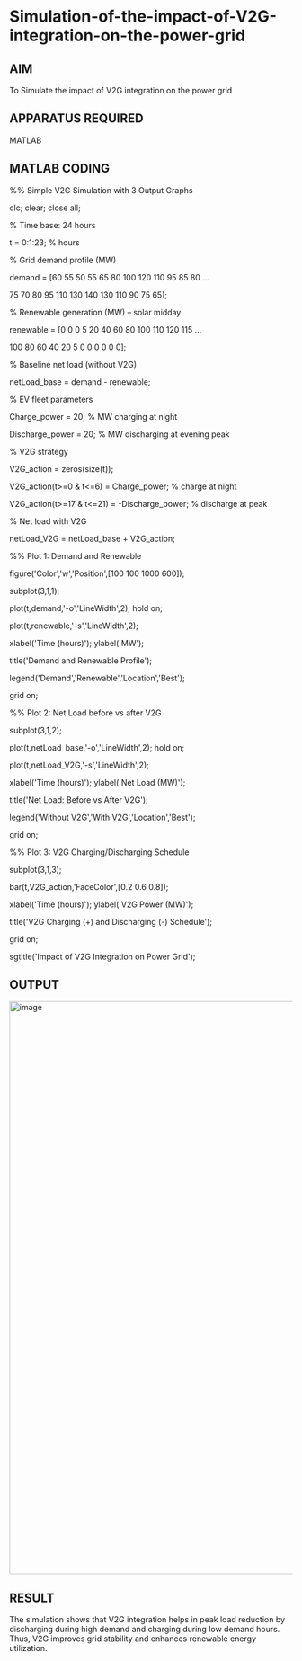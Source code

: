# Simulation-of-the-impact-of-V2G-integration-on-the-power-grid
## AIM
To Simulate the impact of V2G integration on the power grid

## APPARATUS REQUIRED
MATLAB

## MATLAB CODING

%% Simple V2G Simulation with 3 Output Graphs

clc; clear; close all;

% Time base: 24 hours

t = 0:1:23; % hours

% Grid demand profile (MW)

demand = [60 55 50 55 65 80 100 120 110 95 85 80 ...

75 70 80 95 110 130 140 130 110 90 75 65];

% Renewable generation (MW) – solar midday

renewable = [0 0 0 5 20 40 60 80 100 110 120 115 ...

100 80 60 40 20 5 0 0 0 0 0 0];

% Baseline net load (without V2G)

netLoad_base = demand - renewable;

% EV fleet parameters

Charge_power = 20; % MW charging at night

Discharge_power = 20; % MW discharging at evening peak

% V2G strategy

V2G_action = zeros(size(t));

V2G_action(t>=0 & t<=6) = Charge_power; % charge at night

V2G_action(t>=17 & t<=21) = -Discharge_power; % discharge at peak

% Net load with V2G

netLoad_V2G = netLoad_base + V2G_action;

%% Plot 1: Demand and Renewable

figure('Color','w','Position',[100 100 1000 600]);

subplot(3,1,1);

plot(t,demand,'-o','LineWidth',2); hold on;

plot(t,renewable,'-s','LineWidth',2);

xlabel('Time (hours)'); ylabel('MW');

title('Demand and Renewable Profile');

legend('Demand','Renewable','Location','Best');

grid on;

%% Plot 2: Net Load before vs after V2G

subplot(3,1,2);

plot(t,netLoad_base,'-o','LineWidth',2); hold on;

plot(t,netLoad_V2G,'-s','LineWidth',2);

xlabel('Time (hours)'); ylabel('Net Load (MW)');

title('Net Load: Before vs After V2G');

legend('Without V2G','With V2G','Location','Best');

grid on;

%% Plot 3: V2G Charging/Discharging Schedule

subplot(3,1,3);

bar(t,V2G_action,'FaceColor',[0.2 0.6 0.8]);

xlabel('Time (hours)'); ylabel('V2G Power (MW)');

title('V2G Charging (+) and Discharging (-) Schedule');

grid on;

sgtitle('Impact of V2G Integration on Power Grid');

## OUTPUT

<img width="1919" height="1020" alt="image" src="https://github.com/user-attachments/assets/65d7632c-8e0e-4768-8f02-b487888f13ce" />

## RESULT
The simulation shows that V2G integration helps in peak load reduction by discharging during high demand and charging during low demand hours.
Thus, V2G improves grid stability and enhances renewable energy utilization.

